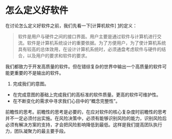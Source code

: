 # 怎么定义好软件

在讨论怎么定义好软件之前，我们先看一下[计算机软件] [1]的定义：

>软件是用户与硬件之间的接口界面。用户主要是通过软件与计算机进行交流。软件是计算机系统设计的重要依据。为了方便用户，为了使计算机系统具有较高的总体效用，在设计计算机系统时，必须通盘考虑软件与硬件的结合，以及用户的要求和软件的要求。

我们都致力于开发高质量的软件。但在错综复杂的世界中输出一个高质量的软件可能更重要的不是输出的软件。

1. 完成我们的意图。
- 在完成意图的基础上完成我们的高标准的软件质量。更高的软件可维护性。
- 在不断变化的需求中寻求我们心目中的“概念完整性”。

前瞻性的思考。前瞻性的思考是必要的，在应对软件的核心复杂度时前瞻性的思考并不一定必须付出实施。在风险决策中，必须有能够识别风险的能力，识别风险后必须有解决方案的支持，才会把风险影响降低到最低。这样是我们提高团队执行力，团队凝聚力的最主要手段。

[1]: http://baike.baidu.com/view/8318.htm "计算机软件"